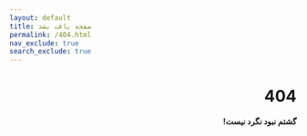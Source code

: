 ```yaml
---
layout: default
title: صفحه یافت نشد
permalink: /404.html
nav_exclude: true
search_exclude: true
---
```

<div dir="auto">
<h1 id="404-page-not-found">404</h1>

<p><strong>گشتم نبود نگرد نیست!</strong></p>
</div>